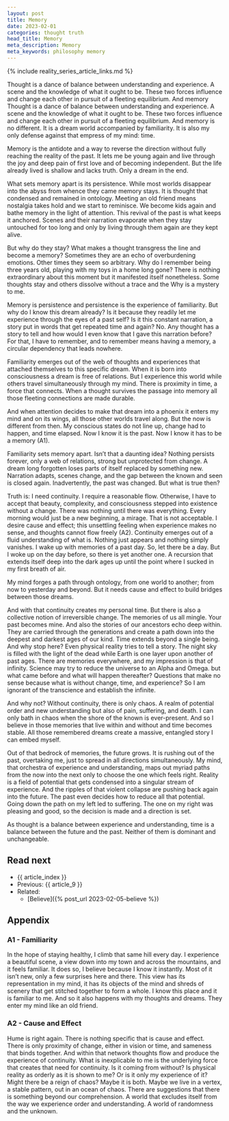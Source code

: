 ```yaml
---
layout: post
title: Memory
date: 2023-02-01
categories: thought truth
head_title: Memory
meta_description: Memory
meta_keywords: philosophy memory
---
```


{% include reality_series_article_links.md %}

Thought is a dance of balance between understanding and experience. A scene and the knowledge of what it ought to be. These two forces influence and change each other in pursuit of a fleeting equilibrium. And memory Thought is a dance of balance between understanding and experience. A scene and the knowledge of what it ought to be. These two forces influence and change each other in pursuit of a fleeting equilibrium. And memory is no different. It is a dream world accompanied by familiarity. It is also my only defense against that empress of my mind: time.

Memory is the antidote and a way to reverse the direction without fully reaching the reality of the past. It lets me be young again and live through the joy and deep pain of first love and of becoming independent. But the life already lived is shallow and lacks truth. Only a dream in the end.

What sets memory apart is its persistence. While most worlds disappear into the abyss from whence they came memory stays. It is thought that condensed and remained in ontology. Meeting an old friend means nostalgia takes hold and we start to reminisce. We become kids again and bathe memory in the light of attention. This revival of the past is what keeps it anchored. Scenes and their narration evaporate when they stay untouched for too long and only by living through them again are they kept alive.

But why do they stay? What makes a thought transgress the line and become a memory? Sometimes they are an echo of overburdening emotions. Other times they seem so arbitrary. Why do I remember being three years old, playing with my toys in a home long gone? There is nothing extraordinary about this moment but it manifested itself nonetheless. Some thoughts stay and others dissolve without a trace and the Why is a mystery to me.

Memory is persistence and persistence is the experience of familiarity. But why do I know this dream already? Is it because they readily let me experience through the eyes of a past self? Is it this constant narration, a story put in words that get repeated time and again? No. Any thought has a story to tell and how would I even know that I gave this narration before? For that, I have to remember, and to remember means having a memory, a circular dependency that leads nowhere.

Familiarity emerges out of the web of thoughts and experiences that attached themselves to this specific dream. When it is born into consciousness a dream is free of relations. But I experience this world while others travel simultaneously through my mind. There is proximity in time, a force that connects. When a thought survives the passage into memory all those fleeting connections are made durable.

And when attention decides to make that dream into a phoenix it enters my mind and on its wings, all those other worlds travel along. But the now is different from then. My conscious states do not line up, change had to happen, and time elapsed. Now I know it is the past. Now I know it has to be a memory (A1).

Familiarity sets memory apart. Isn’t that a daunting idea? Nothing persists forever, only a web of relations, strong but unprotected from change. A dream long forgotten loses parts of itself replaced by something new. Narration adapts, scenes change, and the gap between the known and seen is closed again. Inadvertently, the past was changed. But what is true then?

Truth is: I need continuity. I require a reasonable flow. Otherwise, I have to accept that beauty, complexity, and consciousness stepped into existence without a change. There was nothing until there was everything. Every morning would just be a new beginning, a mirage. That is not acceptable. I desire cause and effect; this unsettling feeling when experience makes no sense, and thoughts cannot flow freely (A2). Continuity emerges out of a fluid understanding of what is. Nothing just appears and nothing simply vanishes. I wake up with memories of a past day. So, let there be a day. But I woke up on the day before, so there is yet another one. A recursion that extends itself deep into the dark ages up until the point where I sucked in my first breath of air.

My mind forges a path through ontology, from one world to another; from now to yesterday and beyond. But it needs cause and effect to build bridges between those dreams.

And with that continuity creates my personal time. But there is also a collective notion of irreversible change. The memories of us all mingle. Your past becomes mine. And also the stories of our ancestors echo deep within. They are carried through the generations and create a path down into the deepest and darkest ages of our kind. Time extends beyond a single being. And why stop here? Even physical reality tries to tell a story. The night sky is filled with the light of the dead while Earth is one layer upon another of past ages. There are memories everywhere, and my impression is that of infinity. Science may try to reduce the universe to an Alpha and Omega. but what came before and what will happen thereafter? Questions that make no sense because what is without change, time, and experience? So I am ignorant of the transcience and establish the infinite.

And why not? Without continuity, there is only chaos. A realm of potential order and new understanding but also of pain, suffering, and death. I can only bath in chaos when the shore of the known is ever-present. And so I believe in those memories that live within and without and time becomes stable. All those remembered dreams create a massive, entangled story I can embed myself.

Out of that bedrock of memories, the future grows. It is rushing out of the past, overtaking me, just to spread in all directions simultaneously. My mind, that orchestra of experience and understanding, maps out myriad paths from the now into the next only to choose the one which feels right. Reality is a field of potential that gets condensed into a singular stream of experience. And the ripples of that violent collapse are pushing back again into the future. The past even decides how to reduce all that potential. Going down the path on my left led to suffering. The one on my right was pleasing and good, so the decision is made and a direction is set.

As thought is a balance between experience and understanding, time is a balance between the future and the past. Neither of them is dominant and unchangeable.

## Read next
* {{ article_index }}
* Previous: {{ article_9 }}
* Related:
  * [Believe]({% post_url 2023-02-05-believe %})

## Appendix
### A1 - Familiarity
In the hope of staying healthy, I climb that same hill every day. I experience a beautiful scene, a view down into my town and across the mountains, and it feels familiar. It does so, I believe because I know it instantly. Most of it isn’t new, only a few surprises here and there. This view has its representation in my mind, it has its objects of the mind and shreds of scenery that get stitched together to form a whole. I know this place and it is familiar to me. And so it also happens with my thoughts and dreams. They enter my mind like an old friend.

### A2 - Cause and Effect
Hume is right again. There is nothing specific that is cause and effect. There is only proximity of change, either in vision or time, and sameness that binds together. And within that network thoughts flow and produce the experience of continuity. What is inexplicable to me is the underlying force that creates that need for continuity. Is it coming from without? Is physical reality as orderly as it is shown to me? Or is it only my experience of it? Might there be a reign of chaos? Maybe it is both. Maybe we live in a vertex, a stable pattern, out in an ocean of chaos. There are suggestions that there is something beyond our comprehension. A world that excludes itself from the way we experience order and understanding. A world of randomness and the unknown.
